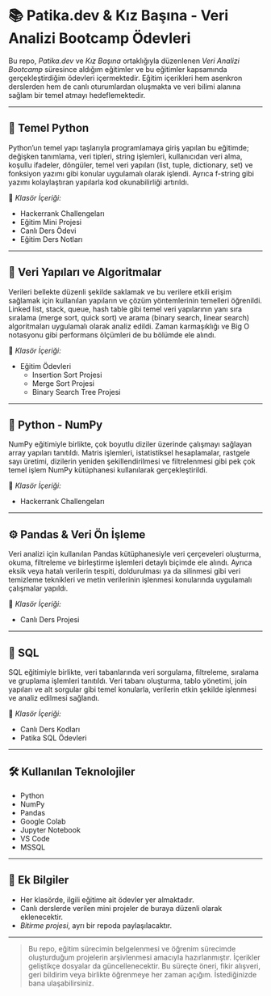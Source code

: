 # 📚 Patika.dev & Kız Başına - Veri Analizi Bootcamp Ödevleri

Bu repo, *Patika.dev* ve *Kız Başına* ortaklığıyla düzenlenen *Veri Analizi Bootcamp* süresince aldığım eğitimler ve bu eğitimler kapsamında gerçekleştirdiğim ödevleri içermektedir. Eğitim içerikleri hem asenkron derslerden hem de canlı oturumlardan oluşmakta ve veri bilimi alanına sağlam bir temel atmayı hedeflemektedir.

---

## 🐍 Temel Python

Python’un temel yapı taşlarıyla programlamaya giriş yapılan bu eğitimde; değişken tanımlama, veri tipleri, string işlemleri, kullanıcıdan veri alma, koşullu ifadeler, döngüler, temel veri yapıları (list, tuple, dictionary, set) ve fonksiyon yazımı gibi konular uygulamalı olarak işlendi. Ayrıca f-string gibi yazımı kolaylaştıran yapılarla kod okunabilirliği artırıldı.

📌 *Klasör İçeriği:*
- Hackerrank Challengeları
- Eğitim Mini Projesi
- Canlı Ders Ödevi
- Eğitim Ders Notları
  
---

## 🧠 Veri Yapıları ve Algoritmalar

Verileri bellekte düzenli şekilde saklamak ve bu verilere etkili erişim sağlamak için kullanılan yapıların ve çözüm yöntemlerinin temelleri öğrenildi. Linked list, stack, queue, hash table gibi temel veri yapılarının yanı sıra sıralama (merge sort, quick sort) ve arama (binary search, linear search) algoritmaları uygulamalı olarak analiz edildi. Zaman karmaşıklığı ve Big O notasyonu gibi performans ölçümleri de bu bölümde ele alındı.

📌 *Klasör İçeriği:*
- Eğitim Ödevleri
  - Insertion Sort Projesi
  - Merge Sort Projesi
  - Binary Search Tree Projesi

---

## 🧮 Python - NumPy

NumPy eğitimiyle birlikte, çok boyutlu diziler üzerinde çalışmayı sağlayan array yapıları tanıtıldı. Matris işlemleri, istatistiksel hesaplamalar, rastgele sayı üretimi, dizilerin yeniden şekillendirilmesi ve filtrelenmesi gibi pek çok temel işlem NumPy kütüphanesi kullanılarak gerçekleştirildi.

📌 *Klasör İçeriği:*
- Hackerrank Challengeları

---

## ⚙ Pandas & Veri Ön İşleme

Veri analizi için kullanılan Pandas kütüphanesiyle veri çerçeveleri oluşturma, okuma, filtreleme ve birleştirme işlemleri detaylı biçimde ele alındı. Ayrıca eksik veya hatalı verilerin tespiti, doldurulması ya da silinmesi gibi veri temizleme teknikleri ve metin verilerinin işlenmesi konularında uygulamalı çalışmalar yapıldı.

📌 *Klasör İçeriği:*
- Canlı Ders Projesi

---

## 📅 SQL 

SQL eğitimiyle birlikte, veri tabanlarında veri sorgulama, filtreleme, sıralama ve gruplama işlemleri tanıtıldı. Veri tabanı oluşturma, tablo yönetimi, join yapıları ve alt sorgular gibi temel konularla, verilerin etkin şekilde işlenmesi ve analiz edilmesi sağlandı.

📌 *Klasör İçeriği:*
- Canlı Ders Kodları
- Patika SQL Ödevleri

---

## 🛠 Kullanılan Teknolojiler

- Python  
- NumPy  
- Pandas
- Google Colab   
- Jupyter Notebook  
- VS Code
- MSSQL 

---

## 🚀 Ek Bilgiler

- Her klasörde, ilgili eğitime ait ödevler yer almaktadır.
- Canlı derslerde verilen mini projeler de buraya düzenli olarak eklenecektir.
- *Bitirme projesi*, ayrı bir repoda paylaşılacaktır.

---

> Bu repo, eğitim sürecimin belgelenmesi ve öğrenim sürecimde oluşturduğum projelerin arşivlenmesi amacıyla hazırlanmıştır. İçerikler geliştikçe dosyalar da güncellenecektir.
> Bu süreçte öneri, fikir alışveri, geri bildirim veya birlikte öğrenmeye her zaman açığım. İstediğinizde bana ulaşabilirsiniz.
